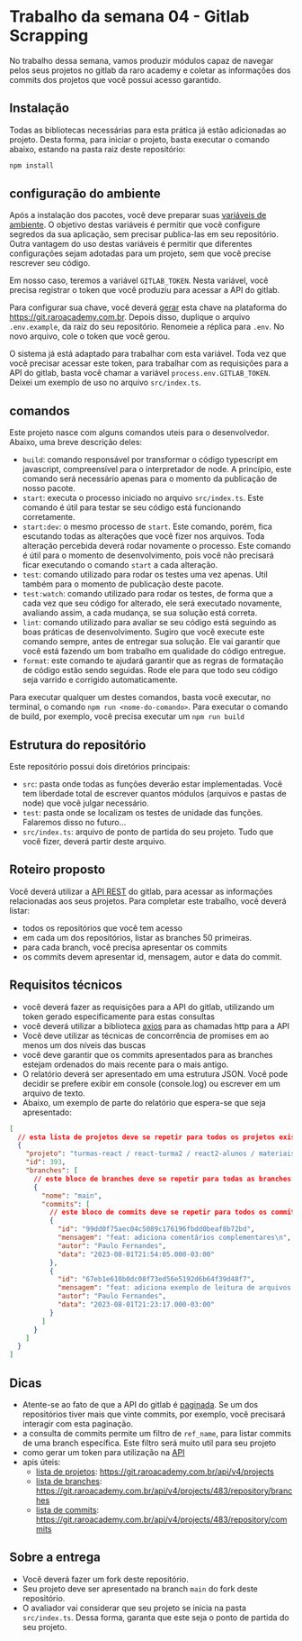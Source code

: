 # Trabalho da semana 04 - Gitlab Scrapping

No trabalho dessa semana, vamos produzir módulos capaz de navegar pelos seus projetos no gitlab da raro academy e coletar as informações dos commits dos projetos que você possui acesso garantido.

## Instalação

Todas as bibliotecas necessárias para esta prática já estão adicionadas ao projeto. Desta forma, para iniciar o projeto, basta executar o comando abaixo, estando na pasta raiz deste repositório:

```sh
npm install
```

## configuração do ambiente

Após a instalação dos pacotes, você deve preparar suas [variáveis de ambiente](https://pt.stackoverflow.com/questions/339476/o-que-s%C3%A3o-vari%C3%A1veis-de-ambiente). O objetivo destas variáveis é permitir que você configure segredos da sua aplicação, sem precisar publica-las em seu repositório. Outra vantagem do uso destas variáveis é permitir que diferentes configurações sejam adotadas para um projeto, sem que você precise rescrever seu código.

Em nosso caso, teremos a variável `GITLAB_TOKEN`. Nesta variável, você precisa registrar o token que você produziu para acessar a API do gitlab.

Para configurar sua chave, você deverá [gerar](https://docs.gitlab.com/ee/user/profile/personal_access_tokens.html) esta chave na plataforma do https://git.raroacademy.com.br. Depois disso, duplique o arquivo `.env.example`, da raiz do seu repositório. Renomeie a réplica para `.env`. No novo arquivo, cole o token que você gerou.

O sistema já está adaptado para trabalhar com esta variável. Toda vez que você precisar acessar este token, para trabalhar com as requisições para a API do gitlab, basta você chamar a variável `process.env.GITLAB_TOKEN`. Deixei um exemplo de uso no arquivo `src/index.ts`.

## comandos

Este projeto nasce com alguns comandos uteis para o desenvolvedor. Abaixo, uma breve descrição deles:

- `build`: comando responsável por transformar o código typescript em javascript, compreensível para o interpretador de node. A princípio, este comando será necessário apenas para o momento da publicação de nosso pacote.
- `start`: executa o processo iniciado no arquivo `src/index.ts`. Este comando é útil para testar se seu código está funcionando corretamente.
- `start:dev`: o mesmo processo de `start`. Este comando, porém, fica escutando todas as alterações que você fizer nos arquivos. Toda alteração percebida deverá rodar novamente o processo. Este comando é útil para o momento de desenvolvimento, pois você não precisará ficar executando o comando `start` a cada alteração.
- `test`: comando utilizado para rodar os testes uma vez apenas. Util também para o momento de publicação deste pacote.
- `test:watch`: comando utilizado para rodar os testes, de forma que a cada vez que seu código for alterado, ele será executado novamente, avaliando assim, a cada mudança, se sua solução está correta.
- `lint`: comando utilizado para avaliar se seu código está seguindo as boas práticas de desenvolvimento. Sugiro que você execute este comando sempre, antes de entregar sua solução. Ele vai garantir que você está fazendo um bom trabalho em qualidade do código entregue.
- `format`: este comando te ajudará garantir que as regras de formatação de código estão sendo seguidas. Rode ele para que todo seu código seja varrido e corrigido automaticamente.

Para executar qualquer um destes comandos, basta você executar, no terminal, o comando `npm run <nome-do-comando>`. Para executar o comando de build, por exemplo, você precisa executar um `npm run build`

## Estrutura do repositório

Este repositório possui dois diretórios principais:

- `src`: pasta onde todas as funções deverão estar implementadas. Você tem liberdade total de escrever quantos módulos (arquivos e pastas de node) que você julgar necessário.
- `test`: pasta onde se localizam os testes de unidade das funções. Falaremos disso no futuro...
- `src/index.ts`: arquivo de ponto de partida do seu projeto. Tudo que você fizer, deverá partir deste arquivo.

## Roteiro proposto

Você deverá utilizar a [API REST](https://docs.gitlab.com/ee/api/rest/) do gitlab, para acessar as informações relacionadas aos seus projetos. Para completar este trabalho, você deverá listar:

- todos os repositórios que você tem acesso
- em cada um dos repositórios, listar as branches 50 primeiras.
- para cada branch, você precisa apresentar os commits
- os commits devem apresentar id, mensagem, autor e data do commit.

## Requisitos técnicos

- você deverá fazer as requisições para a API do gitlab, utilizando um token gerado especificamente para estas consultas
- você deverá utilizar a biblioteca [axios](https://axios-http.com/docs/intro) para as chamadas http para a API
- Você deve utilizar as técnicas de concorrência de promises em ao menos um dos níveis das buscas
- você deve garantir que os commits apresentados para as branches estejam ordenados do mais recente para o mais antigo.
- O relatório deverá ser apresentado em uma estrutura JSON. Você pode decidir se prefere exibir em console (console.log) ou escrever em um arquivo de texto.
- Abaixo, um exemplo de parte do relatório que espera-se que seja apresentado:

```json
[
  // esta lista de projetos deve se repetir para todos os projetos existentes
  {
    "projeto": "turmas-react / react-turma2 / react2-alunos / materiais",
    "id": 393,
    "branches": [
      // este bloco de branches deve se repetir para todas as branches existentes
      {
        "nome": "main",
        "commits": [
          // este bloco de commits deve se repetir para todos os commits existentes
          {
            "id": "99dd0f75aec04c5089c176196fbdd0beaf8b72bd",
            "mensagem": "feat: adiciona comentários complementares\n",
            "autor": "Paulo Fernandes",
            "data": "2023-08-01T21:54:05.000-03:00"
          },
          {
            "id": "67eb1e610b0dc08f73ed56e5192d6b64f39d48f7",
            "mensagem": "feat: adiciona exemplo de leitura de arquivos com callbacks\n",
            "autor": "Paulo Fernandes",
            "data": "2023-08-01T21:23:17.000-03:00"
          }
        ]
      }
    ]
  }
]
```

## Dicas

- Atente-se ao fato de que a API do gitlab é [paginada](https://docs.gitlab.com/ee/api/rest/#pagination). Se um dos repositórios tiver mais que vinte commits, por exemplo, você precisará interagir com esta paginação.
- a consulta de commits permite um filtro de `ref_name`, para listar commits de uma branch específica. Este filtro será muito util para seu projeto
- como gerar um token para utilização na [API](https://docs.gitlab.com/ee/user/profile/personal_access_tokens.html)
- apis úteis:
  - [lista de projetos](https://docs.gitlab.com/ee/api/projects.html): https://git.raroacademy.com.br/api/v4/projects
  - [lista de branches](https://docs.gitlab.com/ee/api/branches.html): https://git.raroacademy.com.br/api/v4/projects/483/repository/branches
  - [lista de commits](https://docs.gitlab.com/ee/api/commits.html): https://git.raroacademy.com.br/api/v4/projects/483/repository/commits

## Sobre a entrega

- Você deverá fazer um fork deste repositório.
- Seu projeto deve ser apresentado na branch `main` do fork deste repositório.
- O avaliador vai considerar que seu projeto se inicia na pasta `src/index.ts`. Dessa forma, garanta que este seja o ponto de partida do seu projeto.
